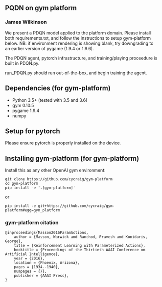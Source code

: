 ## PQDN on gym platform
### James Wilkinson

We present a PDQN model applied to the platform domain.
Please install both requirements.txt, and follow the instructions to setup gym-platform below. NB: if environment rendering is showing blank, try downgrading to an earlier version of pygame (1.9.4 or 1.9.6).

The PDQN agent, pytorch infrastructure, and training/playing proceedure is built in PDQN.py.

run_PDQN.py should run out-of-the-box, and begin training the agent.

## Dependencies (for gym-platform)

- Python 3.5+ (tested with 3.5 and 3.6)
- gym 0.10.5
- pygame 1.9.4
- numpy

## Setup for pytorch
Please ensure pytorch is properly installed on the device.

## Installing gym-platform (for gym-platform)

Install this as any other OpenAI gym environment:

    git clone https://github.com/cycraig/gym-platform
    cd gym-platform
    pip install -e '.[gym-platform]'

or

    pip install -e git+https://github.com/cycraig/gym-platform#egg=gym_platform

### gym-platform citation
    @inproceedings{Masson2016ParamActions,
        author = {Masson, Warwick and Ranchod, Pravesh and Konidaris, George},
        title = {Reinforcement Learning with Parameterized Actions},
        booktitle = {Proceedings of the Thirtieth AAAI Conference on Artificial Intelligence},
        year = {2016},
        location = {Phoenix, Arizona},
        pages = {1934--1940},
        numpages = {7},
        publisher = {AAAI Press},
    }

